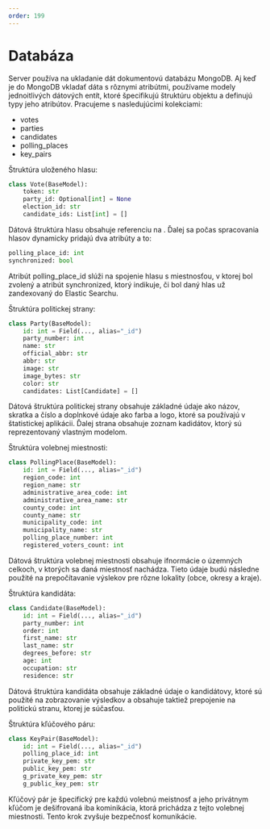 ```yaml
---
order: 199
---
```

# Databáza
Server používa na ukladanie dát dokumentovú databázu MongoDB. Aj keď je do MongoDB vkladať dáta s rôznymi atribútmi, používame modely jednoitlivých dátových entít, ktoré špecifikujú štruktúru objektu a definujú typy jeho atribútov. Pracujeme s nasledujúcimi kolekciami:
- votes
- parties
- candidates
- polling_places
- key_pairs

Štruktúra uloženého hlasu:
```python
class Vote(BaseModel):
    token: str
    party_id: Optional[int] = None
    election_id: str
    candidate_ids: List[int] = []
```
Dátová štruktúra hlasu obsahuje referenciu na . Ďalej sa počas spracovania hlasov dynamicky pridajú dva atribúty a to:

```python
polling_place_id: int
synchronized: bool
```
Atribút polling_place_id slúži na spojenie hlasu s miestnosťou, v ktorej bol zvolený a atribút synchronized, ktorý indikuje, či bol daný hlas už zandexovaný do Elastic Searchu.



Štruktúra politickej strany:
```python
class Party(BaseModel):
    id: int = Field(..., alias="_id")
    party_number: int
    name: str
    official_abbr: str
    abbr: str
    image: str
    image_bytes: str
    color: str
    candidates: List[Candidate] = []
```
Dátová štruktúra politickej strany obsahuje základné údaje ako názov, skratka a číslo a doplnkové údaje ako farba a logo, ktoré sa používajú v štatistickej aplikácii. Ďalej strana obsahuje zoznam kadidátov, ktorý sú reprezentovaný vlastným modelom.

Štruktúra volebnej miestnosti:
```python
class PollingPlace(BaseModel):
    id: int = Field(..., alias="_id")
    region_code: int
    region_name: str
    administrative_area_code: int
    administrative_area_name: str
    county_code: int
    county_name: str
    municipality_code: int
    municipality_name: str
    polling_place_number: int
    registered_voters_count: int
```
Dátová štruktúra volebnej miestnosti obsahuje ifnormácie o územných celkoch, v ktorých sa daná miestnosť nachádza. Tieto údaje budú následne použité na prepočítavanie výslekov pre rôzne lokality (obce, okresy a kraje).

Štruktúra kandidáta:
```python
class Candidate(BaseModel):
    id: int = Field(..., alias="_id")
    party_number: int
    order: int
    first_name: str
    last_name: str
    degrees_before: str
    age: int
    occupation: str
    residence: str
```
Dátová štruktúra kandidáta obsahuje základné údaje o kandidátovy, ktoré sú použité na zobrazovanie výsledkov a obsahuje taktiež prepojenie na politickú stranu, ktorej je súčasťou.

Štruktúra kľúčového páru:
```python
class KeyPair(BaseModel):
    id: int = Field(..., alias="_id")
    polling_place_id: int
    private_key_pem: str
    public_key_pem: str
    g_private_key_pem: str
    g_public_key_pem: str
```
Kľúčový pár je špecifický pre každú volebnú meistnosť a jeho privátnym kľúčom je dešifrovaná iba kominikácia, ktorá prichádza z tejto volebnej miestnosti. Tento krok zvyšuje bezpečnosť komunikácie.
